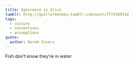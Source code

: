 ```yaml
---
title: Ignorance is bliss
tumblr: http://guillermonkey.tumblr.com/post/7775369514
tags:
  - culture
  - conventions
  - assumptions
quote:
  author: Derek Sivers
---
```


Fish don't know they're in water
